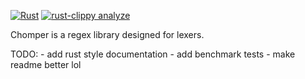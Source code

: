 [![Rust](https://github.com/nilandasd/Chomper/actions/workflows/rust.yml/badge.svg)](https://github.com/nilandasd/Chomper/actions/workflows/rust.yml)
[![rust-clippy analyze](https://github.com/nilandasd/Chomper/actions/workflows/clippy.yml/badge.svg)](https://github.com/nilandasd/Chomper/actions/workflows/clippy.yml)

Chomper is a regex library designed for lexers.

TODO:
    - add rust style documentation
    - add benchmark tests
    - make readme better lol
